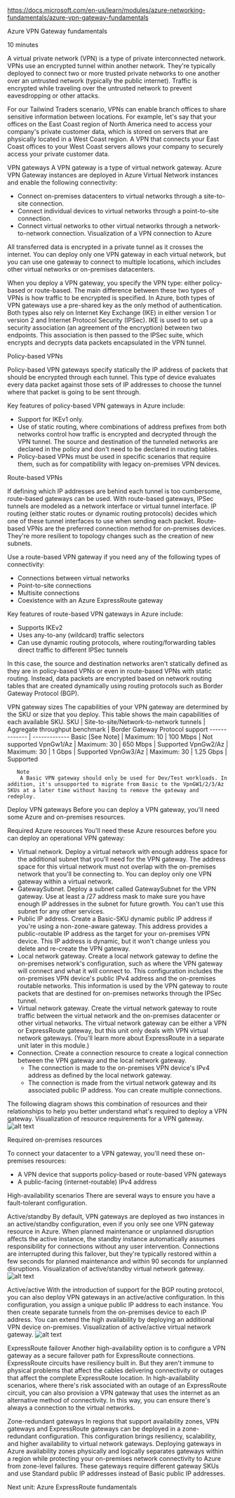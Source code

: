 https://docs.microsoft.com/en-us/learn/modules/azure-networking-fundamentals/azure-vpn-gateway-fundamentals

Azure VPN Gateway fundamentals

10 minutes

A virtual private network (VPN) is a type of private interconnected network. VPNs use an encrypted tunnel within another network. They're typically deployed to connect two or more trusted private networks to one another over an untrusted network (typically the public internet). Traffic is encrypted while traveling over the untrusted network to prevent eavesdropping or other attacks.

For our Tailwind Traders scenario, VPNs can enable branch offices to share sensitive information between locations. For example, let's say that your offices on the East Coast region of North America need to access your company's private customer data, which is stored on servers that are physically located in a West Coast region. A VPN that connects your East Coast offices to your West Coast servers allows your company to securely access your private customer data.


VPN gateways
A VPN gateway is a type of virtual network gateway. Azure VPN Gateway instances are deployed in Azure Virtual Network instances and enable the following connectivity:
* Connect on-premises datacenters to virtual networks through a site-to-site connection.
* Connect individual devices to virtual networks through a point-to-site connection.
* Connect virtual networks to other virtual networks through a network-to-network connection.
Visualization of a VPN connection to Azure

All transferred data is encrypted in a private tunnel as it crosses the internet. You can deploy only one VPN gateway in each virtual network, but you can use one gateway to connect to multiple locations, which includes other virtual networks or on-premises datacenters.

When you deploy a VPN gateway, you specify the VPN type: either policy-based or route-based. The main difference between these two types of VPNs is how traffic to be encrypted is specified. In Azure, both types of VPN gateways use a pre-shared key as the only method of authentication. Both types also rely on Internet Key Exchange (IKE) in either version 1 or version 2 and Internet Protocol Security (IPSec). IKE is used to set up a security association (an agreement of the encryption) between two endpoints. This association is then passed to the IPSec suite, which encrypts and decrypts data packets encapsulated in the VPN tunnel.


Policy-based VPNs

Policy-based VPN gateways specify statically the IP address of packets that should be encrypted through each tunnel. This type of device evaluates every data packet against those sets of IP addresses to choose the tunnel where that packet is going to be sent through.

Key features of policy-based VPN gateways in Azure include:
* Support for IKEv1 only.
* Use of static routing, where combinations of address prefixes from both networks control how traffic is encrypted and decrypted through the VPN tunnel. The source and destination of the tunneled networks are declared in the policy and don't need to be declared in routing tables.
* Policy-based VPNs must be used in specific scenarios that require them, such as for compatibility with legacy on-premises VPN devices.


Route-based VPNs

If defining which IP addresses are behind each tunnel is too cumbersome, route-based gateways can be used. With route-based gateways, IPSec tunnels are modeled as a network interface or virtual tunnel interface. IP routing (either static routes or dynamic routing protocols) decides which one of these tunnel interfaces to use when sending each packet. Route-based VPNs are the preferred connection method for on-premises devices. They're more resilient to topology changes such as the creation of new subnets.

Use a route-based VPN gateway if you need any of the following types of connectivity:
* Connections between virtual networks
* Point-to-site connections
* Multisite connections
* Coexistence with an Azure ExpressRoute gateway

Key features of route-based VPN gateways in Azure include:
* Supports IKEv2
* Uses any-to-any (wildcard) traffic selectors
* Can use dynamic routing protocols, where routing/forwarding tables direct traffic to different IPSec tunnels

In this case, the source and destination networks aren't statically defined as they are in policy-based VPNs or even in route-based VPNs with static routing. Instead, data packets are encrypted based on network routing tables that are created dynamically using routing protocols such as Border Gateway Protocol (BGP).


VPN gateway sizes
The capabilities of your VPN gateway are determined by the SKU or size that you deploy. This table shows the main capabilities of each available SKU.
SKU  |  Site-to-site/Network-to-network tunnels  |    Aggregate throughput benchmark  |    Border Gateway Protocol support
------------- | -------------
Basic [See Note]   |   Maximum: 10   |   100 Mbps  |    Not supported
VpnGw1/Az  |    Maximum: 30  |    650 Mbps  |    Supported
VpnGw2/Az |     Maximum: 30  |    1 Gbps  |    Supported
VpnGw3/Az   |   Maximum: 30   |   1.25 Gbps  |    Supported
       
       Note
        A Basic VPN gateway should only be used for Dev/Test workloads. In addition, it's unsupported to migrate from Basic to the VpnGW1/2/3/Az SKUs at a later time without having to remove the gateway and redeploy.


Deploy VPN gateways
Before you can deploy a VPN gateway, you'll need some Azure and on-premises resources.

Required Azure resources
You'll need these Azure resources before you can deploy an operational VPN gateway:
* Virtual network. Deploy a virtual network with enough address space for the additional subnet that you'll need for the VPN gateway. The address space for this virtual network must not overlap with the on-premises network that you'll be connecting to. You can deploy only one VPN gateway within a virtual network.
* GatewaySubnet. Deploy a subnet called GatewaySubnet for the VPN gateway. Use at least a /27 address mask to make sure you have enough IP addresses in the subnet for future growth. You can't use this subnet for any other services.
* Public IP address. Create a Basic-SKU dynamic public IP address if you're using a non-zone-aware gateway. This address provides a public-routable IP address as the target for your on-premises VPN device. This IP address is dynamic, but it won't change unless you delete and re-create the VPN gateway.
* Local network gateway. Create a local network gateway to define the on-premises network's configuration, such as where the VPN gateway will connect and what it will connect to. This configuration includes the on-premises VPN device's public IPv4 address and the on-premises routable networks. This information is used by the VPN gateway to route packets that are destined for on-premises networks through the IPSec tunnel.
* Virtual network gateway. Create the virtual network gateway to route traffic between the virtual network and the on-premises datacenter or other virtual networks. The virtual network gateway can be either a VPN or ExpressRoute gateway, but this unit only deals with VPN virtual network gateways. (You'll learn more about ExpressRoute in a separate unit later in this module.)
* Connection. Create a connection resource to create a logical connection between the VPN gateway and the local network gateway.
    * The connection is made to the on-premises VPN device's IPv4 address as defined by the local network gateway.
    * The connection is made from the virtual network gateway and its associated public IP address.
    You can create multiple connections.

The following diagram shows this combination of resources and their relationships to help you better understand what's required to deploy a VPN gateway.
Visualization of resource requirements for a VPN gateway.
![alt text](https://docs.microsoft.com/en-us/learn/azure-fundamentals/azure-networking-fundamentals/media/resource-requirements-for-vpn-gateway.png)


Required on-premises resources

To connect your datacenter to a VPN gateway, you'll need these on-premises resources:
* A VPN device that supports policy-based or route-based VPN gateways
* A public-facing (internet-routable) IPv4 address

High-availability scenarios
There are several ways to ensure you have a fault-tolerant configuration.


Active/standby
By default, VPN gateways are deployed as two instances in an active/standby configuration, even if you only see one VPN gateway resource in Azure. When planned maintenance or unplanned disruption affects the active instance, the standby instance automatically assumes responsibility for connections without any user intervention. Connections are interrupted during this failover, but they're typically restored within a few seconds for planned maintenance and within 90 seconds for unplanned disruptions.
Visualization of active/standby virtual network gateway.
![alt text](https://docs.microsoft.com/en-us/learn/azure-fundamentals/azure-networking-fundamentals/media/active-standby.png)

Active/active
With the introduction of support for the BGP routing protocol, you can also deploy VPN gateways in an active/active configuration. In this configuration, you assign a unique public IP address to each instance. You then create separate tunnels from the on-premises device to each IP address. You can extend the high availability by deploying an additional VPN device on-premises.
Visualization of active/active virtual network gateway.
![alt text](https://docs.microsoft.com/en-us/learn/azure-fundamentals/azure-networking-fundamentals/media/dual-redundancy.png)

ExpressRoute failover
Another high-availability option is to configure a VPN gateway as a secure failover path for ExpressRoute connections. ExpressRoute circuits have resiliency built in. But they aren't immune to physical problems that affect the cables delivering connectivity or outages that affect the complete ExpressRoute location. In high-availability scenarios, where there's risk associated with an outage of an ExpressRoute circuit, you can also provision a VPN gateway that uses the internet as an alternative method of connectivity. In this way, you can ensure there's always a connection to the virtual networks.

Zone-redundant gateways
In regions that support availability zones, VPN gateways and ExpressRoute gateways can be deployed in a zone-redundant configuration. This configuration brings resiliency, scalability, and higher availability to virtual network gateways. Deploying gateways in Azure availability zones physically and logically separates gateways within a region while protecting your on-premises network connectivity to Azure from zone-level failures. These gateways require different gateway SKUs and use Standard public IP addresses instead of Basic public IP addresses.


Next unit: Azure ExpressRoute fundamentals



